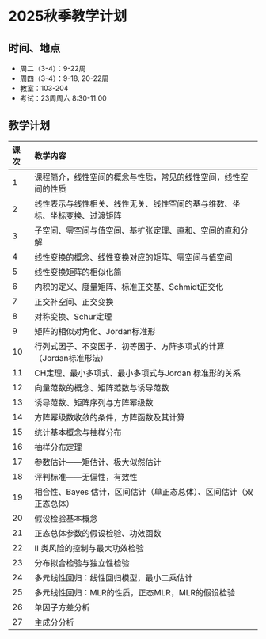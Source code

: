# 2025秋季教学计划

## 时间、地点

- 周二（3-4）：9-22周
- 周四（3-4）：9-18, 20-22周
- 教室：103-204
- 考试：23周周六 8:30-11:00

## 教学计划

|课次|教学内容|
|:-|:-|
|1|  课程简介，线性空间的概念与性质，常见的线性空间，线性空间的性质|
|2|  线性表示与线性相关、线性无关、线性空间的基与维数、坐标、坐标变换、过渡矩阵|
|3|  子空间、零空间与值空间、基扩张定理、直和、空间的直和分解|
|4|  线性变换的概念、线性变换对应的矩阵、零空间与值空间|
|5|  线性变换矩阵的相似化简|
|6|  内积的定义、度量矩阵、标准正交基、Schmidt正交化|
|7|  正交补空间、正交变换|
|8|  对称变换、Schur定理|
|9|  矩阵的相似对角化、Jordan标准形|
|10|  行列式因子、不变因子、初等因子、方阵多项式的计算（Jordan标准形法）|
|11|  CH定理、最小多项式、最小多项式与Jordan 标准形的关系|
|12|  向量范数的概念、矩阵范数与诱导范数|
|13|  诱导范数、矩阵序列与方阵幂级数|
|14|  方阵幂级数收敛的条件，方阵函数及其计算|
|15|  统计基本概念与抽样分布|
|16|  抽样分布定理|
|17|  参数估计——矩估计、极大似然估计|
|18|  评判标准——无偏性，有效性|
|19|  相合性、Bayes 估计，区间估计（单正态总体）、区间估计（双正态总体）|
|20|  假设检验基本概念|
|21|  正态总体参数的假设检验、功效函数|
|22|  II 类风险的控制与最大功效检验|
|23|  分布拟合检验与独立性检验|
|24|  多元线性回归：线性回归模型，最小二乘估计|
|25|  多元线性回归：MLR的性质，正态MLR，MLR的假设检验|
|26|  单因子方差分析|
|27|  主成分分析|
